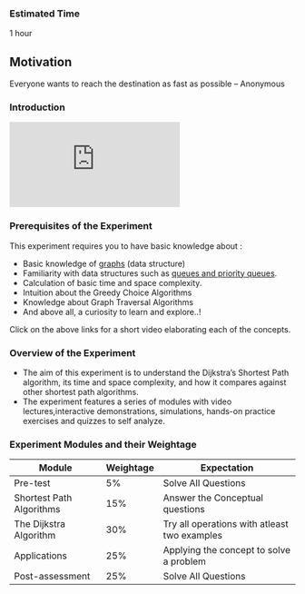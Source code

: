 ### Estimated Time

1 hour

## Motivation
Everyone wants to reach the destination as fast as possible – Anonymous

### Introduction
<iframe src="https://www.youtube.com/embed/_wOeahXmiSY" frameborder="0" allow="autoplay; encrypted-media" allowfullscreen></iframe>

### Prerequisites of the Experiment

This experiment requires you to have basic knowledge about :

  -  Basic knowledge of [graphs](https://en.wikipedia.org/wiki/Graph_(abstract_data_type)) (data structure)
  -  Familiarity with data structures such as [queues and priority queues](https://en.wikipedia.org/wiki/Queue_(abstract_data_type)).
  -  Calculation of basic time and space complexity.
  -  Intuition about the Greedy Choice Algorithms
  -  Knowledge about Graph Traversal Algorithms
  - And above all, a curiosity to learn and explore..!

Click on the above links for a short video elaborating each of the concepts.

### Overview of the Experiment

   - The aim of this experiment is to understand the Dijkstra’s Shortest Path algorithm, its time and space complexity, and how it compares against other shortest path algorithms.
   - The experiment features a series of modules with video lectures,interactive demonstrations, simulations, hands-on practice exercises and quizzes to self analyze.

### Experiment Modules and their Weightage
|Module 	|Weightage 	|Expectation|
|---------------|----------------|------------|
|Pre-test 	|5% 	|Solve All Questions|
|Shortest Path Algorithms 	|15% 	|Answer the Conceptual questions|
|The Dijkstra Algorithm 	|30% 	|Try all operations with atleast two examples|
|Applications 	|25% 	|Applying the concept to solve a problem|
|Post-assessment 	|25% 	|Solve All Questions|


